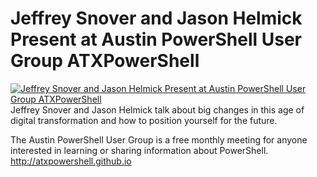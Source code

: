﻿# Jeffrey Snover and Jason Helmick Present at Austin PowerShell User Group ATXPowerShell

[![Jeffrey Snover and Jason Helmick Present at Austin PowerShell User Group ATXPowerShell](https://i3.ytimg.com/vi/jFoky23MTWA/hqdefault.jpg "Jeffrey Snover and Jason Helmick Present at Austin PowerShell User Group ATXPowerShell")](https://www.youtube.com/watch?v=jFoky23MTWA)
Jeffrey Snover and Jason Helmick talk about big changes in this age of digital transformation and how to position yourself for the future.  

The Austin PowerShell User Group is a free monthly meeting for anyone interested in learning or sharing information about PowerShell.   http://atxpowershell.github.io


